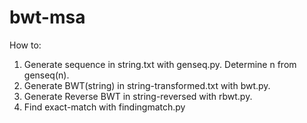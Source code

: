 # bwt-msa

How to:
1. Generate sequence in string.txt with genseq.py. Determine n from genseq(n). 
2. Generate BWT(string) in string-transformed.txt with bwt.py.
3. Generate Reverse BWT in string-reversed with rbwt.py.
4. Find exact-match with findingmatch.py